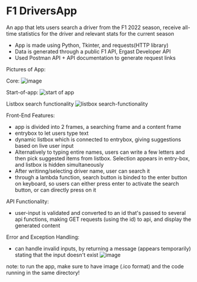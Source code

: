 # F1 DriversApp
An app that lets users search a driver from the F1 2022 season, receive all-time statistics for the driver and relevant stats for the current season

- App is made using Python, Tkinter, and requests(HTTP library)
- Data is generated through a public F1 API, Ergast Developer API
- Used Postman API + API documentation to generate request links

Pictures of App: 

Core: 
![image](https://user-images.githubusercontent.com/62441768/192161265-d424021d-11fb-4065-aea6-d2d0af031cb7.png)

Start-of-app:
![start of app](https://user-images.githubusercontent.com/62441768/192161327-c49ca8be-55d6-46be-bb62-ea489a0c905f.png)

Listbox search functionality
![listbox search-functionality](https://user-images.githubusercontent.com/62441768/192161294-3c733215-5948-41b2-ad50-e8c1e9041d27.png)



Front-End Features: 

- app is divided into 2 frames, a searching frame and a content frame
- entrybox to let users type text
- dynamic listbox which is connected to entrybox, giving suggestions based on live user input
- Alternatively to typing entire names, users can write a few letters and then pick suggested items from listbox. Selection appears in entry-box, and listbox is hidden simultaneously
- After writinng/selecting driver name, user can search it
- through a lambda function, search button is binded to the enter button on keyboard, so users can either press enter to activate the search button, or can directly press on it


API Functionality: 

- user-input is validated and converted to an id that's passed to several api functions, making GET requests (using the id) to api, and display the generated content

Error and Exception Handling:
- can handle invalid inputs, by returning a message (appears temporarily) stating that the input doesn't exist
![image](https://user-images.githubusercontent.com/62441768/192162602-21b09094-6477-435c-b328-7cde44a27423.png)



note: to run the app, make sure to have image (.ico format) and the code running in the same directory!




  

